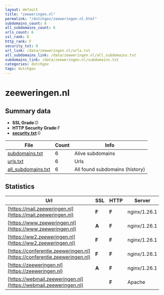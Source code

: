 ```yaml
---
layout: default
title: "zeeweringen.nl"
permalink: "/dutchgov/zeeweringen.nl.html"
subdomains_count: 6
all_subdomains_count: 6
urls_count: 6
ssl_rank: D
http_rank: F
security_txt: 0
url_link: /data/zeeweringen.nl/urls.txt
all_subdomains_link: /data/zeeweringen.nl/all_subdomains.txt
subdomains_link: /data/zeeweringen.nl/subdomains.txt
categories: dutchgov
tags: dutchgov
---
```



# zeeweringen.nl
## Summary data


 - **SSL Grade**:D
 - **HTTP Security Grade**:F
 - **[security.txt](https://www.digitaleoverheid.nl/nieuws/standaard-security-txt-nu-verplicht-voor-overheid/)**:0


| File       | Count | Info |
|------------|-------|------|
|[subdomains.txt](/DutchGovScope/data/zeeweringen.nl/subdomains.txt)|6|Alive subdomains|
|[urls.txt](/DutchGovScope/data/zeeweringen.nl/urls.txt)|6|Urls|
|[all_subdomains.txt](/DutchGovScope/data/zeeweringen.nl/all_subdomains.txt)|6|All found subdomains (history)|


## Statistics


| Url | SSL | HTTP | Server | Cookie | HSTS | CORS | CTO | CSP | XFO | XXP | RP |FP| Tech |Title |
|--------|-------|-------|------|------|------|------|------|------|------|------|------|------|------|------|
|[https://mail.zeeweringen.nl](https://mail.zeeweringen.nl)| **F**| **F**|nginx/1.26.1| | | | | | | | :white_check_mark: | |Nginx:1.26.1|Hostnet: Uw dome...|
|[https://www.zeeweringen.nl](https://www.zeeweringen.nl)| **A**| **F**|nginx/1.26.1| | | | | | | | :white_check_mark: | |Nginx:1.26.1|Zeeweringen|
|[https://ww2.zeeweringen.nl](https://ww2.zeeweringen.nl)| **F**| **F**|nginx/1.26.1| | | | | | | | :white_check_mark: | |Nginx:1.26.1|Hostnet: Uw dome...|
|[https://conferentie.zeeweringen.nl](https://conferentie.zeeweringen.nl)| **F**| **F**|nginx/1.26.1| | | | | | | | :white_check_mark: | |Nginx:1.26.1|Hostnet: Uw dome...|
|[https://zeeweringen.nl](https://zeeweringen.nl)| **A**| **F**|nginx/1.26.1| | | | | | | | :white_check_mark: | |Nginx:1.26.1|Zeeweringen|
|[https://webmail.zeeweringen.nl](https://webmail.zeeweringen.nl)| | **F**|Apache| | | | | | | | :white_check_mark: | |Apache HTTP Server|301 Moved Perman...|


